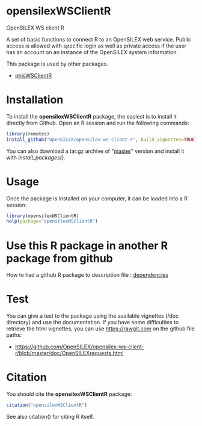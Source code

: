 # opensilexWSClientR

OpenSILEX WS client R

A set of basic functions to connect R to an OpenSILEX web service. Public access is allowed with specific login as well as private access if the user has an account on an instance of the OpenSILEX system information.

This package is used by other packages.

- [phisWSClientR](https://github.com/OpenSILEX/opensilexWSClientR/tree/master)

# Installation

To install the **opensilexWSClientR** package, the easiest is to install it directly from Github. Open an R session and run the following commands:

```R
library(remotes)
install_github("OpenSILEX/opensilex-ws-client-r", build_vignettes=TRUE)
```

You can also download a tar.gz archive of "[master](https://github.com/OpenSILEX/opensilexWSClientR/tree/master)" version and install it with _install_packages()_.

# Usage

Once the package is installed on your computer, it can be loaded into a R session:

```R
library(opensilexWSClientR)
help(package="opensilexWSClientR")
```

# Use this R package in another R package from github

How to had a github R package to description file : [dependencies](https://github.com/r-lib/remotes/blob/master/vignettes/dependencies.Rmd)

# Test

You can give a test to the package using the available vignettes (/doc directory) and use the documentation. if you have some difficulties to retrieve the html vignettes, you can use https://rawgit.com on the github file paths:

- https://github.com/OpenSILEX/opensilex-ws-client-r/blob/master/doc/OpenSILEXrequests.html

# Citation

You should cite the **opensilexWSClientR** package:

```R
citation("opensilexWSClientR")
```

See also citation() for citing R itself.
